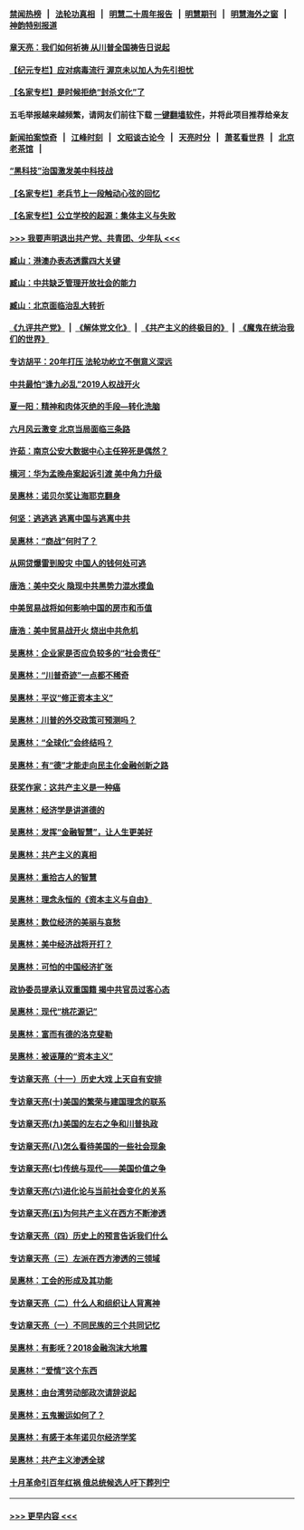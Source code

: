 #### [禁闻热榜](热点新闻.md?=0)  &nbsp;&nbsp;|&nbsp;&nbsp; [法轮功真相](https://github.com/gfw-breaker/truth/blob/master/README.md?=0) &nbsp;&nbsp;|&nbsp;&nbsp; [明慧二十周年报告](https://github.com/gfw-breaker/mh-reports/blob/master/README.md?=0) &nbsp;&nbsp;|&nbsp;&nbsp;[明慧期刊](https://github.com/gfw-breaker/mh-qikan) &nbsp;&nbsp;|&nbsp;&nbsp; [明慧海外之窗](https://github.com/gfw-breaker/mh-news/blob/master/README.md?=0) &nbsp;&nbsp;|&nbsp;&nbsp; [神韵特别报道](https://github.com/gfw-breaker/mh-news/blob/master/shenyun.md?=0)
#### [章天亮：我们如何祈祷 从川普全国祷告日说起](../pages/nsc423/n11944627.md?t=03170702) 
#### [【纪元专栏】应对病毒流行 渥京未以加人为先引担忧](../pages/nsc423/n11875714.md?t=03170702) 
#### [【名家专栏】是时候拒绝“封杀文化”了](../pages/nsc423/n11814093.md?t=03170702) 
#### 五毛举报越来越频繁，请网友们前往下载 [一键翻墙软件](https://github.com/gfw-breaker/ssr-accounts)，并将此项目推荐给亲友
#### [新闻拍案惊奇](https://github.com/gfw-breaker/banned-news/blob/master/pages/link4.md) &nbsp;&nbsp;|&nbsp;&nbsp; [江峰时刻](https://github.com/gfw-breaker/banned-news/blob/master/pages/link4.md) &nbsp;&nbsp;|&nbsp;&nbsp; [文昭谈古论今](https://github.com/gfw-breaker/banned-news/blob/master/pages/link4.md) &nbsp;&nbsp;|&nbsp;&nbsp; [天亮时分](https://github.com/gfw-breaker/banned-news/blob/master/pages/link4.md) &nbsp;&nbsp;|&nbsp;&nbsp; [萧茗看世界](https://github.com/gfw-breaker/banned-news/blob/master/pages/link4.md) &nbsp;&nbsp;|&nbsp;&nbsp; [北京老茶馆](https://github.com/gfw-breaker/banned-news/blob/master/pages/link4.md) &nbsp;&nbsp;|&nbsp;&nbsp; 
#### [“黑科技”治国激发美中科技战](../pages/nsc423/n11638056.md?t=03170702) 
#### [【名家专栏】老兵节上一段触动心弦的回忆](../pages/nsc423/n11646016.md?t=03170702) 
#### [【名家专栏】公立学校的起源：集体主义与失败](../pages/nsc423/n11601833.md?t=03170702) 
#### [>>> 我要声明退出共产党、共青团、少年队 <<<](https://github.com/begood0513/goodnews/blob/master/quit/letter.md) 
#### [臧山：港澳办表态透露四大关键](../pages/nsc423/n11421628.md?t=03170702) 
#### [臧山：中共缺乏管理开放社会的能力](../pages/nsc423/n11407457.md?t=03170702) 
#### [臧山：北京面临治乱大转折](../pages/nsc423/n11406895.md?t=03170702) 
#### [《九评共产党》](https://github.com/begood0513/9ping.md/blob/master/README.md) &nbsp;|&nbsp; [《解体党文化》](../../../../jtdwh.md/blob/master/README.md)  &nbsp;|&nbsp; [《共产主义的终极目的》](../../../../gczydzjmd.md/blob/master/README.md) &nbsp;|&nbsp; [《魔鬼在统治我们的世界》](../../../../mgztzwmdsj.md/blob/master/README.md) 
#### [专访胡平：20年打压 法轮功屹立不倒意义深远](../pages/nsc423/n11398800.md?t=03170702) 
#### [中共最怕“逢九必乱”2019人权战开火](../pages/nsc423/n11385248.md?t=03170702) 
#### [夏一阳：精神和肉体灭绝的手段—转化洗脑](../pages/nsc423/n11368250.md?t=03170702) 
#### [六月风云激变 北京当局面临三条路](../pages/nsc423/n11313668.md?t=03170702) 
#### [许茹：南京公安大数据中心主任猝死是偶然？](../pages/nsc423/n11064744.md?t=03170702) 
#### [横河：华为孟晚舟案起诉引渡 美中角力升级](../pages/nsc423/n11027230.md?t=03170702) 
#### [吴惠林：诺贝尔奖让海耶克翻身](../pages/nsc423/n10890049.md?t=03170702) 
#### [何坚：逃逃逃 逃离中国与逃离中共](../pages/nsc423/n10592891.md?t=03170702) 
#### [吴惠林：“商战”何时了？](../pages/nsc423/n10573558.md?t=03170702) 
#### [从网贷爆雷到股灾 中国人的钱何处可逃](../pages/nsc423/n10572800.md?t=03170702) 
#### [唐浩：美中交火 隐现中共黑势力混水摸鱼](../pages/nsc423/n10544040.md?t=03170702) 
#### [中美贸易战将如何影响中国的房市和币值](../pages/nsc423/n10543697.md?t=03170702) 
#### [唐浩：美中贸易战开火 烧出中共危机](../pages/nsc423/n10540126.md?t=03170702) 
#### [吴惠林：企业家是否应负较多的“社会责任”](../pages/nsc423/n10535022.md?t=03170702) 
#### [吴惠林：“川普奇迹”一点都不稀奇](../pages/nsc423/n10512808.md?t=03170702) 
#### [吴惠林：平议“修正资本主义”](../pages/nsc423/n10495724.md?t=03170702) 
#### [吴惠林：川普的外交政策可预测吗？](../pages/nsc423/n10462387.md?t=03170702) 
#### [吴惠林：“全球化”会终结吗？](../pages/nsc423/n10452838.md?t=03170702) 
#### [吴惠林：有“德”才能走向民主化金融创新之路](../pages/nsc423/n10432292.md?t=03170702) 
#### [获奖作家：这共产主义是一种癌](../pages/nsc423/n10431541.md?t=03170702) 
#### [吴惠林：经济学是讲道德的](../pages/nsc423/n10398014.md?t=03170702) 
#### [吴惠林：发挥“金融智慧”，让人生更美好](../pages/nsc423/n10375019.md?t=03170702) 
#### [吴惠林：共产主义的真相](../pages/nsc423/n10351394.md?t=03170702) 
#### [吴惠林：重拾古人的智慧](../pages/nsc423/n10337691.md?t=03170702) 
#### [吴惠林：理念永恒的《资本主义与自由》](../pages/nsc423/n10316274.md?t=03170702) 
#### [吴惠林：数位经济的美丽与哀愁](../pages/nsc423/n10292946.md?t=03170702) 
#### [吴惠林：美中经济战将开打？](../pages/nsc423/n10258825.md?t=03170702) 
#### [吴惠林：可怕的中国经济扩张](../pages/nsc423/n10219147.md?t=03170702) 
#### [政协委员提承认双重国籍 揭中共官员过客心态](../pages/nsc423/n10208809.md?t=03170702) 
#### [吴惠林：现代“桃花源记”](../pages/nsc423/n10185234.md?t=03170702) 
#### [吴惠林：富而有德的洛克斐勒](../pages/nsc423/n10142264.md?t=03170702) 
#### [吴惠林：被诬蔑的“资本主义”](../pages/nsc423/n10124816.md?t=03170702) 
#### [专访章天亮（十一）历史大戏 上天自有安排](../pages/nsc423/n10094905.md?t=03170702) 
#### [专访章天亮(十)美国的繁荣与建国理念的联系](../pages/nsc423/n10094899.md?t=03170702) 
#### [专访章天亮(九)美国的左右之争和川普执政](../pages/nsc423/n10094889.md?t=03170702) 
#### [专访章天亮(八)怎么看待美国的一些社会现象](../pages/nsc423/n10094857.md?t=03170702) 
#### [专访章天亮(七)传统与现代——美国价值之争](../pages/nsc423/n10093140.md?t=03170702) 
#### [专访章天亮(六)进化论与当前社会变化的关系](../pages/nsc423/n10092036.md?t=03170702) 
#### [专访章天亮(五)为何共产主义在西方不断渗透](../pages/nsc423/n10083620.md?t=03170702) 
#### [专访章天亮（四）历史上的预言告诉我们什么](../pages/nsc423/n10083606.md?t=03170702) 
#### [专访章天亮（三）左派在西方渗透的三领域](../pages/nsc423/n10081115.md?t=03170702) 
#### [吴惠林：工会的形成及其功能](../pages/nsc423/n10080633.md?t=03170702) 
#### [专访章天亮（二）什么人和组织让人背离神](../pages/nsc423/n10076637.md?t=03170702) 
#### [专访章天亮（一）不同民族的三个共同记忆](../pages/nsc423/n10074188.md?t=03170702) 
#### [吴惠林：有影呒？2018金融泡沫大地震](../pages/nsc423/n10040534.md?t=03170702) 
#### [吴惠林：“爱情”这个东西](../pages/nsc423/n10019423.md?t=03170702) 
#### [吴惠林：由台湾劳动部政次请辞说起](../pages/nsc423/n9979679.md?t=03170702) 
#### [吴惠林：五鬼搬运如何了？](../pages/nsc423/n9925338.md?t=03170702) 
#### [吴惠林：有感于本年诺贝尔经济学奖](../pages/nsc423/n9871883.md?t=03170702) 
#### [吴惠林：共产主义渗透全球](../pages/nsc423/n9812748.md?t=03170702) 
#### [十月革命引百年红祸 俄总统候选人吁下葬列宁](../pages/nsc423/n9810182.md?t=03170702) 

----
#### [ >>> 更早内容 <<< ](../indexes/nsc423-earlier.md)
